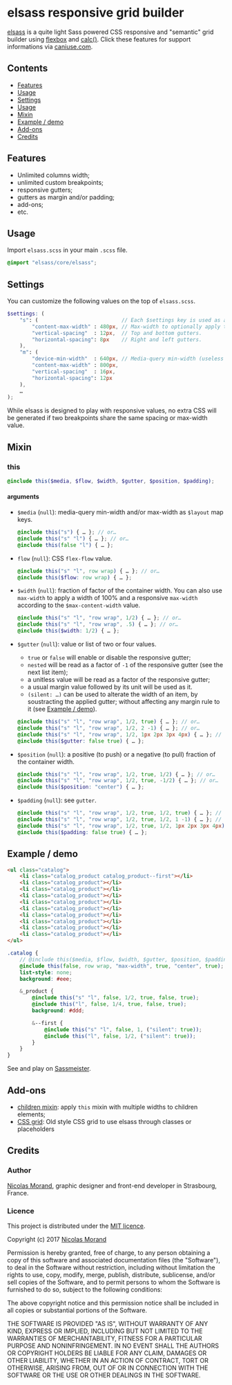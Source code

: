 # elsass responsive grid builder

[elsass](//github.com/NicolasGraph/elsass) is a quite light Sass powered CSS responsive and "semantic" grid builder using [flexbox](//caniuse.com/#feat=flexbox) and [calc()](//caniuse.com/#search=calc).
Click these features for support informations via [caniuse.com](//caniuse.com/).

## Contents

* [Features](#features)
* [Usage](#usage)
* [Settings](#settings)
* [Usage](#usage)
* [Mixin](#mixin)
* [Example / demo](#example--demo)
* [Add-ons](#add-ons)
* [Credits](#credits)

## Features

* Unlimited columns width;
* unlimited custom breakpoints;
* responsive gutters;
* gutters as margin and/or padding;
* add-ons;
* etc.

## Usage

Import `elsass.scss` in your main `.scss` file.

```scss
@import "elsass/core/elsass";
```

## Settings

You can customize the following values on the top of `elsass.scss`.

```scss
$settings: (
    "s": (                           // Each $settings key is used as a custom breakpoint.
        "content-max-width" : 480px, // Max-width to optionally apply to containers.
        "vertical-spacing"  : 12px,  // Top and bottom gutters.
        "horizontal-spacing": 8px    // Right and left gutters.
    ),
    "m": (
        "device-min-width"  : 640px, // Media-query min-width (useless for the first breakpoint).
        "content-max-width" : 800px,
        "vertical-spacing"  : 16px,
        "horizontal-spacing": 12px
    ),
    …
);
```

While elsass is designed to play with responsive values, no extra CSS will be generated if two breakpoints share the same spacing or max-width value.

## Mixin

### this

```scss
@include this($media, $flow, $width, $gutter, $position, $padding);
```

#### arguments

- `$media` (`null`): media-query min-width and/or max-width as `$layout` map keys.

  ```scss
  @include this("s") { … }; // or…
  @include this("s" "l") { … }; // or…
  @include this(false "l") { … };
  ```

- `flow` (`null`): CSS `flex-flow` value.

  ```scss
  @include this("s" "l", row wrap) { … }; // or…
  @include this($flow: row wrap) { … };
  ```

- `$width` (`null`): fraction of factor of the container width.
You can also use `max-width` to apply a width of 100% and a responsive `max-width` according to the `$max-content-width` value.
  ```scss
  @include this("s" "l", "row wrap", 1/2) { … }; // or…
  @include this("s" "l", "row wrap", .5) { … }; // or…
  @include this($width: 1/2) { … };
  ```

- `$gutter` (`null`): value or list of two or four values.
  - `true` or `false` will enable or disable the responsive gutter;
  - `nested` will be read as a factor of `-1` of the responsive gutter (see the next list item);
  - a unitless value will be read as a factor of the responsive gutter;
  - a usual margin value followed by its unit will be used as it.
  - `(silent: …)` can be used to alterate the width of an item, by soustracting the applied gutter; without affecting any margin rule to it (see [Example / demo](#example--demo)).

  ```scss
  @include this("s" "l", "row wrap", 1/2, true) { … }; // or…
  @include this("s" "l", "row wrap", 1/2, 2 -1) { … }; // or…
  @include this("s" "l", "row wrap", 1/2, 1px 2px 3px 4px) { … }; // or…
  @include this($gutter: false true) { … };
  ```

- `$position` (`null`): a positive (to push) or a negative (to pull) fraction of the container width.

  ```scss
  @include this("s" "l", "row wrap", 1/2, true, 1/2) { … }; // or…
  @include this("s" "l", "row wrap", 1/2, true, -1/2) { … }; // or…
  @include this($position: "center") { … };
  ```

- `$padding` (`null`): see `gutter`.

  ```scss
  @include this("s" "l", "row wrap", 1/2, true, 1/2, true) { … }; // or…
  @include this("s" "l", "row wrap", 1/2, true, 1/2, 1 -1) { … }; // or…
  @include this("s" "l", "row wrap", 1/2, true, 1/2, 1px 2px 3px 4px) { … }; // or…
  @include this($padding: false true) { … };
  ```

## Example / demo

```html
<ul class="catalog">
    <li class="catalog_product catalog_product--first"></li>
    <li class="catalog_product"></li>
    <li class="catalog_product"></li>
    <li class="catalog_product"></li>
    <li class="catalog_product"></li>
    <li class="catalog_product"></li>
    <li class="catalog_product"></li>
    <li class="catalog_product"></li>
    <li class="catalog_product"></li>
    <li class="catalog_product"></li>
</ul>
```

```scss
.catalog {
    // @include this($media, $flow, $width, $gutter, $position, $padding);
    @include this(false, row wrap, "max-width", true, "center", true);
    list-style: none;
    background: #eee;

    &_product {
        @include this("s" "l", false, 1/2, true, false, true);
        @include this("l", false, 1/4, true, false, true);
        background: #ddd;

        &--first {
            @include this("s" "l", false, 1, ("silent": true));
            @include this("l", false, 1/2, ("silent": true));
        }
    }
}
```

See and play on [Sassmeister](http://www.sassmeister.com/gist/0a4b4870f20b95404d8d463fa7500693).

## Add-ons

* [children mixin](//github.com/NicolasGraph/elsass/tree/dev/addons/children): apply `this` mixin with multiple widths to children elements;
* [CSS grid](//github.com/NicolasGraph/elsass/tree/dev/addons/css): Old style CSS grid to use elsass through classes or placeholders

## Credits

### Author

[Nicolas Morand](https://twitter.com/NicolasGraph), graphic designer and front-end developer in Strasbourg, France.

### Licence

This project is distributed under the [MIT licence](https://opensource.org/licenses/MIT).

Copyright (c) 2017 [Nicolas Morand](https://twitter.com/NicolasGraph)

Permission is hereby granted, free of charge, to any person obtaining a copy
of this software and associated documentation files (the "Software"), to deal
in the Software without restriction, including without limitation the rights
to use, copy, modify, merge, publish, distribute, sublicense, and/or sell
copies of the Software, and to permit persons to whom the Software is
furnished to do so, subject to the following conditions:

The above copyright notice and this permission notice shall be included in all
copies or substantial portions of the Software.

THE SOFTWARE IS PROVIDED "AS IS", WITHOUT WARRANTY OF ANY KIND, EXPRESS OR
IMPLIED, INCLUDING BUT NOT LIMITED TO THE WARRANTIES OF MERCHANTABILITY,
FITNESS FOR A PARTICULAR PURPOSE AND NONINFRINGEMENT. IN NO EVENT SHALL THE
AUTHORS OR COPYRIGHT HOLDERS BE LIABLE FOR ANY CLAIM, DAMAGES OR OTHER
LIABILITY, WHETHER IN AN ACTION OF CONTRACT, TORT OR OTHERWISE, ARISING FROM,
OUT OF OR IN CONNECTION WITH THE SOFTWARE OR THE USE OR OTHER DEALINGS IN THE
SOFTWARE.

